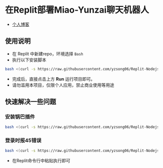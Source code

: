 # 在Replit部署Miao-Yunzai聊天机器人  
- [个人博客](https://blog.sotkg.cn)
## 使用说明
- 在 Replit 中新建repo，环境选择 `Bash`
- 执行以下安装脚本

```bash
bash <(curl -s https://raw.githubusercontent.com/yzsong06/Replit-Nodejs-MiaoYunzai/main/install.sh)
```

- 完成后，直接点击上方 **Run** 运行项目即可。
- 请勿滥用本项目，仅限个人应用，禁止商业使用等用途
## 快速解决一些问题
### 安装锅巴插件
```bash
bash <(curl -s https://raw.githubusercontent.com/yzsong06/Replit-Nodejs-MiaoYunzai/main/GuoBa.sh)
```
### 登录时报45错误
```bash
bash <(curl -s https://raw.githubusercontent.com/yzsong06/Replit-Nodejs-MiaoYunzai/main/45Login.sh)
```
- 在Replit命令行中粘贴执行即可


